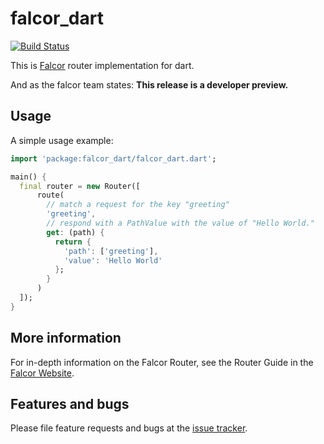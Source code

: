 # falcor_dart
[![Build Status](https://travis-ci.org/Pajn/falcor_dart.svg?branch=master)](https://travis-ci.org/Pajn/falcor_dart)

This is [Falcor](http://netflix.github.io/falcor/) router implementation for dart.

And as the falcor team states: **This release is a developer preview.**

## Usage
A simple usage example:
```dart
import 'package:falcor_dart/falcor_dart.dart';

main() {
  final router = new Router([
      route(
        // match a request for the key "greeting"
        'greeting',
        // respond with a PathValue with the value of "Hello World."
        get: (path) {
          return {
            'path': ['greeting'],
            'value': 'Hello World'
          };
        }
      )
  ]);
}
```

## More information
For in-depth information on the Falcor Router, see the Router Guide in the
[Falcor Website](http://netflix.github.io/falcor).

## Features and bugs

Please file feature requests and bugs at the [issue tracker][tracker].

[tracker]: https://github.com/Pajn/falcor_dart
